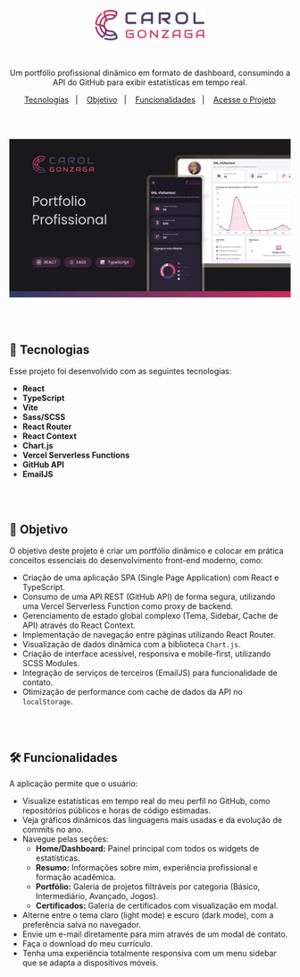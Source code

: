 <p align="center">
  <img src=".github/logo-carol-gonzaga.svg" alt="Minha Logo" width="200"/>
</p>

</br>

<p align="center">Um portfólio profissional dinâmico em formato de dashboard, consumindo a API do GitHub para exibir estatísticas em tempo real.</p>

<p align="center">
  <a href="#-tecnologias">Tecnologias</a>&nbsp;&nbsp;&nbsp;|&nbsp;&nbsp;&nbsp;
  <a href="#-objetivo">Objetivo</a>&nbsp;&nbsp;&nbsp;|&nbsp;&nbsp;&nbsp;
  <a href="#️-funcionalidades">Funcionalidades</a>&nbsp;&nbsp;&nbsp;|&nbsp;&nbsp;&nbsp;
  <a href="https://www.carolgonzaga.online/" target="_blank">Acesse o Projeto</a>
</p>

</br>
</br>

<p align="center">
  <img src=".github/preview.jpg" alt="Preview do Projeto de Portfólio" width="600"/>
</p>

</br>
</br>

## 🚀 Tecnologias

Esse projeto foi desenvolvido com as seguintes tecnologias:

-   **React**
-   **TypeScript**
-   **Vite**
-   **Sass/SCSS**
-   **React Router**
-   **React Context**
-   **Chart.js**
-   **Vercel Serverless Functions**
-   **GitHub API**
-   **EmailJS**

</br>
</br>

## 🎯 Objetivo

O objetivo deste projeto é criar um portfólio dinâmico e colocar em prática conceitos essenciais do desenvolvimento front-end moderno, como:

-   Criação de uma aplicação SPA (Single Page Application) com React e TypeScript.
-   Consumo de uma API REST (GitHub API) de forma segura, utilizando uma Vercel Serverless Function como proxy de backend.
-   Gerenciamento de estado global complexo (Tema, Sidebar, Cache de API) através do React Context.
-   Implementação de navegação entre páginas utilizando React Router.
-   Visualização de dados dinâmica com a biblioteca `Chart.js`.
-   Criação de interface acessível, responsiva e mobile-first, utilizando SCSS Modules.
-   Integração de serviços de terceiros (EmailJS) para funcionalidade de contato.
-   Otimização de performance com cache de dados da API no `localStorage`.

</br>
</br>

## 🛠️ Funcionalidades

A aplicação permite que o usuário:

-   Visualize estatísticas em tempo real do meu perfil no GitHub, como repositórios públicos e horas de código estimadas.
-   Veja gráficos dinâmicos das linguagens mais usadas e da evolução de commits no ano.
-   Navegue pelas seções:
    -   **Home/Dashboard:** Painel principal com todos os widgets de estatísticas.
    -   **Resumo:** Informações sobre mim, experiência profissional e formação acadêmica.
    -   **Portfólio:** Galeria de projetos filtráveis por categoria (Básico, Intermediário, Avançado, Jogos).
    -   **Certificados:** Galeria de certificados com visualização em modal.
-   Alterne entre o tema claro (light mode) e escuro (dark mode), com a preferência salva no navegador.
-   Envie um e-mail diretamente para mim através de um modal de contato.
-   Faça o download do meu currículo.
-   Tenha uma experiência totalmente responsiva com um menu sidebar que se adapta a dispositivos móveis.
